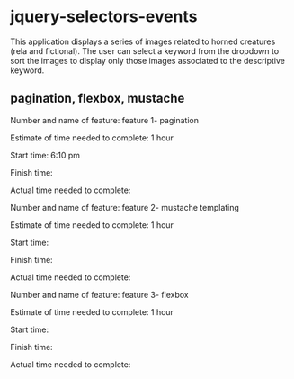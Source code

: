 # jquery-selectors-events

This application displays a series of images related to horned creatures (rela and fictional). The user can select a keyword from the dropdown to sort the images to display only those images associated to the descriptive keyword. 


## pagination, flexbox, mustache

Number and name of feature: feature 1- pagination

Estimate of time needed to complete: 1 hour

Start time: 6:10 pm

Finish time: 

Actual time needed to complete: 

Number and name of feature: feature 2- mustache templating

Estimate of time needed to complete: 1 hour

Start time: 

Finish time: 

Actual time needed to complete: 

Number and name of feature: feature 3- flexbox

Estimate of time needed to complete: 1 hour

Start time: 

Finish time: 

Actual time needed to complete: 

